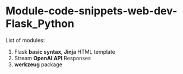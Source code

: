 # Module-code-snippets-web-dev-Flask_Python

List of modules:

1. Flask **basic syntax**, **Jinja** HTML template
2. Stream **OpenAI API** Responses
3. **werkzeug** package
